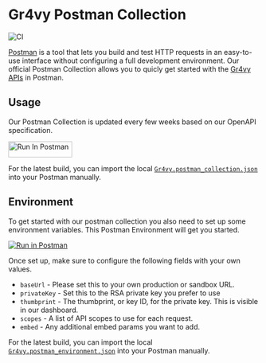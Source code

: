 # Gr4vy Postman Collection

![CI](https://github.com/gr4vy/gr4vy-postman/workflows/Generate/badge.svg) 

[Postman](https://www.getpostman.com/) is a tool that lets you build and test HTTP requests in an easy-to-use interface without configuring a full development environment. Our official Postman Collection allows you to quicly get started with the [Gr4vy APIs](https://gr4vy.com/) in Postman.

## Usage

Our Postman Collection is updated every few weeks based on our OpenAPI specification.

[<img src="https://run.pstmn.io/button.svg" alt="Run In Postman" style="width: 128px; height: 32px;">](https://god.gw.postman.com/run-collection/11991320-b51def04-138d-4b15-90f0-3f795b889820?action=collection%2Ffork&source=rip_markdown&collection-url=entityId%3D11991320-b51def04-138d-4b15-90f0-3f795b889820%26entityType%3Dcollection%26workspaceId%3De6fdb014-7757-4909-98ae-c50d97ddb383)

For the latest build, you can import the local [`Gr4vy.postman_collection.json`](Gr4vy.postman_collection.json) into your Postman manually.

## Environment

To get started with our postman collection you also need to set up some environment variables. This Postman Environment will get you started.

[![Run in Postman](https://run.pstmn.io/button.svg)](https://www.postman.com/gr4vy-com/gr4vy-public/environment/11991320-40e8d3e3-b694-428e-9a58-c38359120620/gr4vy-environment?action=share&creator=11991320&active-environment=11991320-40e8d3e3-b694-428e-9a58-c38359120620)

Once set up, make sure to configure the following fields with your own values.

* `baseUrl` - Please set this to your own production or sandbox URL.
* `privateKey` - Set this to the RSA private key you prefer to use
* `thumbprint` - The thumbprint, or key ID, for the private key. This is visible in our dashboard.
* `scopes` -  A list of API scopes to use for each request.
* `embed` - Any additional embed params you want to add.

For the latest build, you can import the local [`Gr4vy.postman_environment.json`](Gr4vy.postman_environment.json) into your Postman manually.
